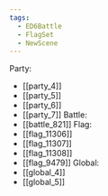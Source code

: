 ```yaml
---
tags:
  - ED6Battle
  - FlagSet
  - NewScene
---
```

Party:
- [[party_4]]
- [[party_5]]
- [[party_6]]
- [[party_7]]
Battle:
- [[battle_821]]
Flag:
- [[flag_11306]]
- [[flag_11307]]
- [[flag_11308]]
- [[flag_9479]]
Global:
- [[global_4]]
- [[global_5]]
